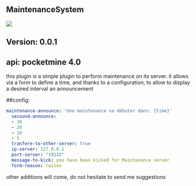 ## MaintenanceSystem
[![](https://poggit.pmmp.io/shield.state/MaintenanceSystem_AethTeam)](https://poggit.pmmp.io/p/MaintenanceSystem_AethTeam)
## Version: 0.0.1

## api: pocketmine 4.0

<p>this plugin is a simple plugin to perform maintenance on its server.
it allows via a form to define a time, and thanks to a configuration, to allow to display a desired interval an announcement </p>

##config:
```yaml
maintenance-announce: 'Une maintenance va débuter dans: {time}'
  secound-announce:
  - 30
  - 20
  - 10
  - 5
  tranfere-to-other-server: true
  ip-server: 127.0.0.1
  port-server: "19132"
  message-to-kick: you have bean kicked for Maintenance server
  form-reason: raison
```

<p>other additions will come, do not hesitate to send me suggestions </p>
